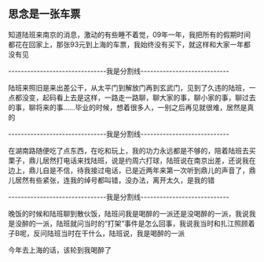 ## 思念是一张车票 ##

知道陆班来南京的消息，激动的有些睡不着觉，09年一年，我把所有的假期时间都花在回家上，那张93元到上海的车票，我始终没有买下，就这样和大家一年都没有见

-------------------------------我是分割线----------------------------

陆班来照旧是来出差公干，从太平门到解放门再到玄武门，见到了久违的陆班，一点都没变，起码看上去是这样，一路走一路聊，聊大家的事，聊小家的事，聊过去的事，聊将来的事……毕业的时候，想着很多人，一别之后再见就很难，居然是真的

-------------------------------我是分割线----------------------------

在湖南路随便吃了点东西，在吃和玩上，我的功力永远都是不够的，陪着陆班去买栗子，鼎儿居然打电话来找陆班，说是约周六打球，陆班说在南京出差，还说我在边上，鼎儿自是不信，待我接过电话，已是近两年来第一次听到鼎儿的声音了，鼎儿居然有些紧张，连我的绰号都叫错，没办法，离开太久，是我的错

-------------------------------我是分割线----------------------------

晚饭的时候和陆班聊到散伙饭，陆班问我是喝醉的一派还是没喝醉的一派，我说我是没醉的一派，陆班就问当时的“打架”事件是怎么回事，我说我当时和扎江照顾着子B呢，反问陆班当时在干什么，陆班说，我是喝醉的一派

今年去上海的话，该轮到我喝醉了
